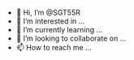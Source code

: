 - 👋 Hi, I’m @SGT55R
- 👀 I’m interested in ...
- 🌱 I’m currently learning ...
- 💞️ I’m looking to collaborate on ...
- 📫 How to reach me ...

<!---
SGT55R/SGT55R is a ✨ special ✨ repository because its `README.md` (this file) appears on your GitHub profile.
You can click the Preview link to take a look at your changes.
--->
